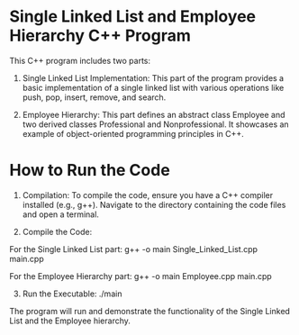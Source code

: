 # Single Linked List and Employee Hierarchy C++ Program

This C++ program includes two parts:

1. Single Linked List Implementation: This part of the program provides a basic implementation of a single linked list with various operations like push, pop, insert, remove, and search.

2. Employee Hierarchy: This part defines an abstract class Employee and two derived classes Professional and Nonprofessional. It showcases an example of object-oriented programming principles in C++.

# How to Run the Code

1. Compilation: To compile the code, ensure you have a C++ compiler installed (e.g., g++). Navigate to the directory containing the code files and open a terminal.

2. Compile the Code:

For the Single Linked List part:
g++ -o main Single_Linked_List.cpp main.cpp

For the Employee Hierarchy part:
g++ -o main Employee.cpp main.cpp

3. Run the Executable:
./main

The program will run and demonstrate the functionality of the Single Linked List and the Employee hierarchy.


